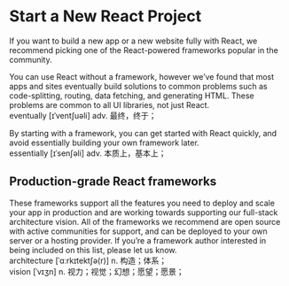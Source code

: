 # Start a New React Project
If you want to build a new app or a new website fully with React, we recommend picking one of the React-powered frameworks popular in the community.

You can use React without a framework, however we’ve found that most apps and sites eventually build solutions to common problems such as code-splitting, routing, data fetching, and generating HTML. These problems are common to all UI libraries, not just React.\
eventually [ɪˈventʃuəli] adv. 最终，终于；

By starting with a framework, you can get started with React quickly, and avoid essentially building your own framework later.\
essentially [ɪˈsenʃəli] adv. 本质上，基本上；

## Production-grade React frameworks
These frameworks support all the features you need to deploy and scale your app in production and are working towards supporting our full-stack architecture vision. All of the frameworks we recommend are open source with active communities for support, and can be deployed to your own server or a hosting provider. If you’re a framework author interested in being included on this list, please let us know.\
architecture [ˈɑːrkɪtektʃə(r)] n. 构造；体系；\
vision [ˈvɪʒn] n. 视力；视觉；幻想；愿望；愿景；
